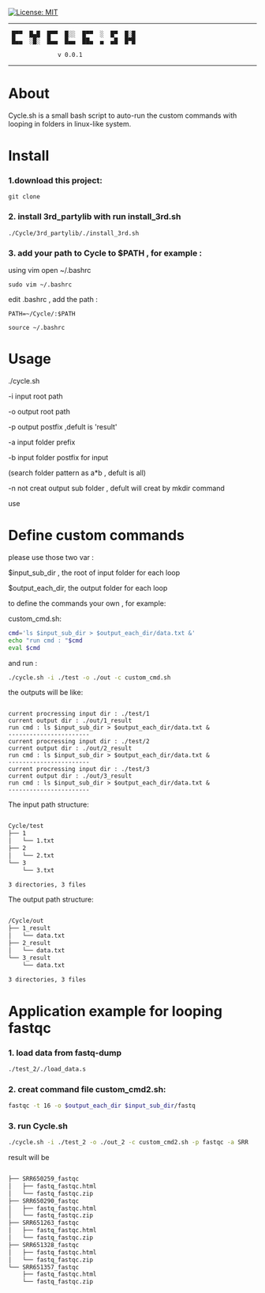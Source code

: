[![License: MIT](https://img.shields.io/badge/License-MIT-yellow.svg)](https://opensource.org/licenses/MIT)

---
     █▀▀  █▄█  █▀▀  █░░  █▀▀  ░  █▀  █░█
     █▄▄  ░█░  █▄▄  █▄▄  ██▄  ▄  ▄█  █▀█       
               
                  v 0.0.1

---
# About

Cycle.sh is a small bash script to auto-run the custom commands with looping in folders in linux-like system.

# Install

### 1.download this project:

```
git clone
```

### 2. install 3rd_partylib with run install_3rd.sh

```
./Cycle/3rd_partylib/./install_3rd.sh
```

### 3. add your path to Cycle to $PATH , for example :

using vim open ~/.bashrc

```
sudo vim ~/.bashrc
```
edit .bashrc , add the path :

```
PATH=~/Cycle/:$PATH
```

```
source ~/.bashrc
```


# Usage

./cycle.sh

-i input root path

-o output root path

-p output postfix ,defult is 'result' 

-a input folder prefix 

-b input folder postfix for input 

(search folder pattern as a*b  , defult is all) 

-n not creat output sub folder , defult will creat by mkdir command 

use

# Define custom commands

please use those two var : 

$input_sub_dir , the root of input folder for each loop

$output_each_dir, the output folder  for each loop

to define the commands your own , for example:

custom_cmd.sh:

``` bash
cmd='ls $input_sub_dir > $output_each_dir/data.txt &'
echo "run cmd : "$cmd
eval $cmd

```
and run :

``` bash
./cycle.sh -i ./test -o ./out -c custom_cmd.sh 

```
the outputs will be like: 
```

current procressing input dir : ./test/1
current output dir : ./out/1_result
run cmd : ls $input_sub_dir > $output_each_dir/data.txt &
-----------------------
current procressing input dir : ./test/2
current output dir : ./out/2_result
run cmd : ls $input_sub_dir > $output_each_dir/data.txt &
-----------------------
current procressing input dir : ./test/3
current output dir : ./out/3_result
run cmd : ls $input_sub_dir > $output_each_dir/data.txt &
-----------------------

```


The input path structure:

```bash

Cycle/test
├── 1
│   └── 1.txt
├── 2
│   └── 2.txt
└── 3
    └── 3.txt

3 directories, 3 files
```

The output path structure:

```bash

/Cycle/out
├── 1_result
│   └── data.txt
├── 2_result
│   └── data.txt
└── 3_result
    └── data.txt

3 directories, 3 files
```
# Application example for looping fastqc

### 1. load data from fastq-dump

```bash
./test_2/./load_data.s
```

### 2. creat command file custom_cmd2.sh:

```bash
fastqc -t 16 -o $output_each_dir $input_sub_dir/fastq
```
### 3. run Cycle.sh

```bash
./cycle.sh -i ./test_2 -o ./out_2 -c custom_cmd2.sh -p fastqc -a SRR
```

result will be

```bash

├── SRR650259_fastqc
│   ├── fastq_fastqc.html
│   └── fastq_fastqc.zip
├── SRR650290_fastqc
│   ├── fastq_fastqc.html
│   └── fastq_fastqc.zip
├── SRR651263_fastqc
│   ├── fastq_fastqc.html
│   └── fastq_fastqc.zip
├── SRR651328_fastqc
│   ├── fastq_fastqc.html
│   └── fastq_fastqc.zip
└── SRR651357_fastqc
    ├── fastq_fastqc.html
    └── fastq_fastqc.zip
```
